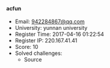 #### acfun  

* Email: 942284867@qq.com  
* University: yunnan university  
* Register Time: 2017-04-16 01:22:54  
* Register IP: 220.167.41.41  
* Score: 10  
* Solved challenges: 
  * Source  

